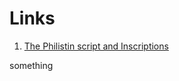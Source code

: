 # Links

1. [The Philistin script and Inscriptions](https://irp-cdn.multiscreensite.com/7b1aa4fb/files/uploaded/Philistine_script_inscriptions.pdf)

something